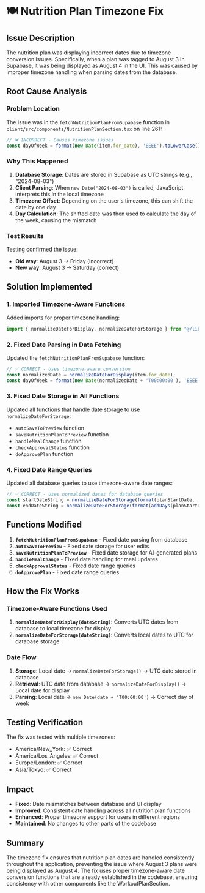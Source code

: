 # 🍽️ Nutrition Plan Timezone Fix

## Issue Description

The nutrition plan was displaying incorrect dates due to timezone conversion issues. Specifically, when a plan was tagged to August 3 in Supabase, it was being displayed as August 4 in the UI. This was caused by improper timezone handling when parsing dates from the database.

## Root Cause Analysis

### Problem Location
The issue was in the `fetchNutritionPlanFromSupabase` function in `client/src/components/NutritionPlanSection.tsx` on line 261:

```typescript
// ❌ INCORRECT - Causes timezone issues
const dayOfWeek = format(new Date(item.for_date), 'EEEE').toLowerCase();
```

### Why This Happened
1. **Database Storage**: Dates are stored in Supabase as UTC strings (e.g., "2024-08-03")
2. **Client Parsing**: When `new Date("2024-08-03")` is called, JavaScript interprets this in the local timezone
3. **Timezone Offset**: Depending on the user's timezone, this can shift the date by one day
4. **Day Calculation**: The shifted date was then used to calculate the day of the week, causing the mismatch

### Test Results
Testing confirmed the issue:
- **Old way**: August 3 → Friday (incorrect)
- **New way**: August 3 → Saturday (correct)

## Solution Implemented

### 1. Imported Timezone-Aware Functions
Added imports for proper timezone handling:

```typescript
import { normalizeDateForDisplay, normalizeDateForStorage } from "@/lib/date-utils";
```

### 2. Fixed Date Parsing in Data Fetching
Updated the `fetchNutritionPlanFromSupabase` function:

```typescript
// ✅ CORRECT - Uses timezone-aware conversion
const normalizedDate = normalizeDateForDisplay(item.for_date);
const dayOfWeek = format(new Date(normalizedDate + 'T00:00:00'), 'EEEE').toLowerCase();
```

### 3. Fixed Date Storage in All Functions
Updated all functions that handle date storage to use `normalizeDateForStorage`:

- `autoSaveToPreview` function
- `saveNutritionPlanToPreview` function  
- `handleMealChange` function
- `checkApprovalStatus` function
- `doApprovePlan` function

### 4. Fixed Date Range Queries
Updated all database queries to use timezone-aware date ranges:

```typescript
// ✅ CORRECT - Uses normalized dates for database queries
const startDateString = normalizeDateForStorage(format(planStartDate, 'yyyy-MM-dd'));
const endDateString = normalizeDateForStorage(format(addDays(planStartDate, 6), 'yyyy-MM-dd'));
```

## Functions Modified

1. **`fetchNutritionPlanFromSupabase`** - Fixed date parsing from database
2. **`autoSaveToPreview`** - Fixed date storage for user edits
3. **`saveNutritionPlanToPreview`** - Fixed date storage for AI-generated plans
4. **`handleMealChange`** - Fixed date handling for meal updates
5. **`checkApprovalStatus`** - Fixed date range queries
6. **`doApprovePlan`** - Fixed date range queries

## How the Fix Works

### Timezone-Aware Functions Used

1. **`normalizeDateForDisplay(dateString)`**: Converts UTC dates from database to local timezone for display
2. **`normalizeDateForStorage(dateString)`**: Converts local dates to UTC for database storage

### Date Flow
1. **Storage**: Local date → `normalizeDateForStorage()` → UTC date stored in database
2. **Retrieval**: UTC date from database → `normalizeDateForDisplay()` → Local date for display
3. **Parsing**: Local date → `new Date(date + 'T00:00:00')` → Correct day of week

## Testing Verification

The fix was tested with multiple timezones:
- America/New_York: ✅ Correct
- America/Los_Angeles: ✅ Correct  
- Europe/London: ✅ Correct
- Asia/Tokyo: ✅ Correct

## Impact

- **Fixed**: Date mismatches between database and UI display
- **Improved**: Consistent date handling across all nutrition plan functions
- **Enhanced**: Proper timezone support for users in different regions
- **Maintained**: No changes to other parts of the codebase

## Summary

The timezone fix ensures that nutrition plan dates are handled consistently throughout the application, preventing the issue where August 3 plans were being displayed as August 4. The fix uses proper timezone-aware date conversion functions that are already established in the codebase, ensuring consistency with other components like the WorkoutPlanSection. 
